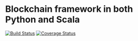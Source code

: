 # Blockchain framework in both Python and Scala
[![Build Status](https://travis-ci.org/peteremiljensen/bachelor-src.svg?branch=master)](https://travis-ci.org/peteremiljensen/bachelor-src) [![Coverage Status](https://coveralls.io/repos/github/peteremiljensen/freechain/badge.svg)](https://coveralls.io/github/peteremiljensen/freechain)
